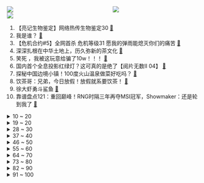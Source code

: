 <div >
	<a style="float:left;width:55%;" href = "https://github.com/anuraghazra/github-readme-stats">
	 <img src = "https://github-readme-stats.vercel.app/api?username=iuuuuuaena&theme=buefy&show_icons=true"/>
	</a>
	<a  style="float:right;width:45%" href = "https://github.com/anuraghazra/github-readme-stats">
	 <img  src="https://github-readme-stats.vercel.app/api/top-langs/?username=anuraghazra&layout=compact"/>
	</a>
	</div>

[![](https://img.shields.io/badge/jxd-@jxdgogogo.xyz-yellowgreen.svg)](https://www.jxdgogogo.xyz)<br>
1. 【亮记生物鉴定】网络热传生物鉴定30 [:link:](//www.bilibili.com/video/BV1Dv411G7v4) <br>
2. 我是谁？ [:link:](//www.bilibili.com/video/BV1f54y1V7FR) <br>
3. 【危机合约#5】全网首杀 危机等级31 愿我的弹雨能熄灭你们的痛苦 [:link:](//www.bilibili.com/video/BV1v44y1z7gv) <br>
4. 深深扎根在中华土地上，历久弥新的茶文化 [:link:](//www.bilibili.com/video/BV1P64y1o7RZ) <br>
5. 笑死 ，我被这玩意给骗了10w！！！ [:link:](//www.bilibili.com/video/BV1E54y1V7Rs) <br>
6. 国内首个全息投影红绿灯？这可真的是绝了【阅片无数Ⅱ 04】 [:link:](//www.bilibili.com/video/BV1B64y1o7XK) <br>
7. 探秘中国边境小镇！100度火山温泉做菜好吃吗？ [:link:](//www.bilibili.com/video/BV1oA411g7ZQ) <br>
8. 饮茶哥：兄弟，今日放假！放假就系要饮茶！ [:link:](//www.bilibili.com/video/BV1j64y1o7QZ) <br>
9. 徐大虾勇斗鲨鱼 [:link:](//www.bilibili.com/video/BV1dv411G7iq) <br>
10. 靠谱盘点121：重回巅峰！RNG时隔三年再夺MSI冠军，Showmaker：还是轮到我了 [:link:](//www.bilibili.com/video/BV1p5411g7Bs) <br>
<details>
<summary>10 ~ 20</summary>

11. 再不科普，袁隆平的贡献就被黑的…只剩一篇论文了 [:link:](//www.bilibili.com/video/BV15q4y1j7Yu) <br>
12. faker:我都是自愿的，我喜欢 [:link:](//www.bilibili.com/video/BV13K4y1V78r) <br>
13. 被人砸坏了脑袋，46岁大哥出门被骂像“丧尸”：那我也得出来挣钱 [:link:](//www.bilibili.com/video/BV1ih411Y7KD) <br>
14. 世界缅怀！外国小伙拼千块魔方画像纪念袁老【魔方先生 Mr.puzzle】 [:link:](//www.bilibili.com/video/BV1654y1V76f) <br>
15. 《明日方舟》全新故事「灯火序曲」活动宣传PV [:link:](//www.bilibili.com/video/BV1oV411j7cx) <br>
16. 为了把握舞伴，我现在只想搞 W ! [:link:](//www.bilibili.com/video/BV11o4y117en) <br>
17. 【光谱行动】危机等级31  槊扬铳起裂坚胄  浪浊血涌折锋戟 [:link:](//www.bilibili.com/video/BV1F64y1o7DE) <br>
18. 糟糕！是心动的感觉 [:link:](//www.bilibili.com/video/BV11A411g7Px) <br>
19. 为什么你根本不胖，还会有小肚腩？ [:link:](//www.bilibili.com/video/BV1hh411Y7uR) <br>
</details>
<details>
<summary>19 ~ 20</summary>

20. C4炸弹之 精 准 制 导 【C4快乐阴人流#19】 [:link:](//www.bilibili.com/video/BV1LQ4y1d7if) <br>
21. 号称全球最有趣的迷宫难题，祖师爷原来长这样？ [:link:](//www.bilibili.com/video/BV1eB4y1u7bU) <br>
22. 是谁在辱骂袁隆平？又是谁在为袁隆平的死欢呼？ [:link:](//www.bilibili.com/video/BV1Hv411V7KJ) <br>
23. 工作室终于弄完了 [:link:](//www.bilibili.com/video/BV1vU4y1L75f) <br>
24. 【王冰冰x青年大学习Vlog02】来不及解释了，上车！ [:link:](//www.bilibili.com/video/BV1Ho4y117aw) <br>
25. b站最全专业选择指南！61专业100嘉宾2个月爆肝硬核之作！第1期：历史国际关系政治社会心理英文小语种中文 [:link:](//www.bilibili.com/video/BV15b4y1Z7r6) <br>
26. 【黑胶】周杰伦《七里香》超级王炸神曲！永远的七里香！ [:link:](//www.bilibili.com/video/BV13A41137ns) <br>
27. 有挂！ [:link:](//www.bilibili.com/video/BV14K4y1R7e7) <br>
28. “读评论”不好意思啊，这次，我一定要赢！ [:link:](//www.bilibili.com/video/BV1GV41177Bh) <br>
</details>
<details>
<summary>28 ~ 30</summary>

29. 双一流高校《让绩点飞》 [:link:](//www.bilibili.com/video/BV1pK4y1R7vL) <br>
30. 【时代少年团】分娩阵痛体验vlog [:link:](//www.bilibili.com/video/BV1qo4y117MU) <br>
31. 全身涂满颜料吓疯老板！ [:link:](//www.bilibili.com/video/BV13V41177RG) <br>
32. 马王堆里的虫子、皇上的貂儿、淡水海马...国家动物标本资源库藏品大公开！ [:link:](//www.bilibili.com/video/BV1m54y1V7gp) <br>
33. 必胜客158自助餐，4份牛排一份榴莲披萨，还有点零食，应该吃回本了 [:link:](//www.bilibili.com/video/BV1bK4y1R7tH) <br>
34. 《高能软泥怪》2021MSI决赛阶段：目标是，冠军！ [:link:](//www.bilibili.com/video/BV1Y44y1z7YX) <br>
35. 手柄有后坐 打枪更快乐 [:link:](//www.bilibili.com/video/BV11A411g7na) <br>
36. 啊 哈 哈 哈 哈 ！ ！ ！ [:link:](//www.bilibili.com/video/BV1Y5411g7G9) <br>
37. 火腿中的劳斯莱斯，开箱整整一只伊比利亚火腿，终极味觉大爆炸 [:link:](//www.bilibili.com/video/BV1FK4y1V7yC) <br>
</details>
<details>
<summary>37 ~ 40</summary>

38. 《原神》1.6版本PV：「盛夏！海岛？大冒险！」 [:link:](//www.bilibili.com/video/BV15v411V7ib) <br>
39. 精神病人采访，突然觉得他们又那么像正常人...... [:link:](//www.bilibili.com/video/BV1Wf4y1h7Zg) <br>
40. 客服：听懂了，但没完全懂 [:link:](//www.bilibili.com/video/BV1gQ4y1d72X) <br>
41. 双 马 尾 弹 力 摇 [:link:](//www.bilibili.com/video/BV1HK4y1R7km) <br>
42. LOL人类最后的折磨！传说的4000年拷打王！【有点骚东西】 [:link:](//www.bilibili.com/video/BV1w5411M73X) <br>
43. 必胜客158自助又来啦！妹子一个人吃了512元回本了 [:link:](//www.bilibili.com/video/BV1h64y1k7Sv) <br>
44. 普通人在家减肚子，变化有多离谱？【附操作】 [:link:](//www.bilibili.com/video/BV1TK4y1V7Wu) <br>
45. 爱情？不过是一种普通的玩意儿 [:link:](//www.bilibili.com/video/BV1G5411g7Yr) <br>
46. 不解决这个问题，一辈子驼背（附解决方案） [:link:](//www.bilibili.com/video/BV1V64y1k7Cc) <br>
</details>
<details>
<summary>46 ~ 50</summary>

47. 花20万日元买一把可变形的Dominator是怎样的体验？哥：你敢再弄坏试试！ [:link:](//www.bilibili.com/video/BV1wQ4y1d7hc) <br>
48. 300元的一个西瓜取汁器好用吗？奇葩厨具开箱！ [:link:](//www.bilibili.com/video/BV1P5411g7cp) <br>
49. 650元伙食费让明星吃21天之鬼都不信的死亡尬交节目！ [:link:](//www.bilibili.com/video/BV1v54y1V7j5) <br>
50. WiFi慢多半是被蹭网了 [:link:](//www.bilibili.com/video/BV1Q44y1r782) <br>
51. 【原神】传 统 旱 厕 [:link:](//www.bilibili.com/video/BV19V411j7fV) <br>
52. 严重侮辱观众智商！逆天吐槽窒息爱情片《一不小心捡到爱》 [:link:](//www.bilibili.com/video/BV1h64y1o7Ap) <br>
53. 【赛事晚自习128】RNG决赛最险一局复盘！他们能夺冠真的不止靠卖挂！RNG vs DK细节分析 [:link:](//www.bilibili.com/video/BV1pq4y1j7YZ) <br>
54. 未播出视频！首次曝光谭sir第一次出镜 [:link:](//www.bilibili.com/video/BV1iN411Z7DA) <br>
55. 中美俄征兵广告一对比，评论区亮了 [:link:](//www.bilibili.com/video/BV19Q4y1R7vX) <br>
</details>
<details>
<summary>55 ~ 60</summary>

56. 【散人】史上最离谱 接龙你画我猜 全新玩法 [:link:](//www.bilibili.com/video/BV11v411G798) <br>
57. 【生化危机8】八尺夫人-谁是我的新郎~ [:link:](//www.bilibili.com/video/BV1Xo4y117bC) <br>
58. 【全网第一】我破解了灵笼的上古文字-发现惊天大秘密 [:link:](//www.bilibili.com/video/BV1PQ4y1d788) <br>
59. “❤️𝓑𝓪𝓫𝔂 𝓘 𝓬𝓸𝓶𝓮 𝓫𝓪𝓬𝓴 𝓯𝓸𝓻 𝔂𝓸𝓾❤️” [:link:](//www.bilibili.com/video/BV1Th411i7ZJ) <br>
60. 他变秃了，也变强了！中年男人的逆袭，一季比一季惊艳《绝命毒师》第二季1-5 [:link:](//www.bilibili.com/video/BV1GB4y1u7QL) <br>
61. 有傻子，但我不说是谁 [:link:](//www.bilibili.com/video/BV1w64y1k7p5) <br>
62. “哦我说错了…”发现自己说错后，赵立坚反应好可爱，之后在线诠释“用机智化解尴尬”。 [:link:](//www.bilibili.com/video/BV1zf4y1h7uY) <br>
63. 救下魅魔小姐姐后，她打算这样报答我 [:link:](//www.bilibili.com/video/BV1ig411375C) <br>
64. 【罗翔&马皑】刑罚可以改造人性吗？什么是恶意年龄补足制度？ [:link:](//www.bilibili.com/video/BV1tU4y1L7gr) <br>
</details>
<details>
<summary>64 ~ 70</summary>

65. 明明我只想对老弟好一点 [:link:](//www.bilibili.com/video/BV1964y1r7s3) <br>
66. 【逗鱼时刻】第303期 让我们一起快乐转转转 [:link:](//www.bilibili.com/video/BV1vU4y1L7hi) <br>
67. 【JUMP】别心疼老板，多心疼自己！ [:link:](//www.bilibili.com/video/BV1iK4y1R7UP) <br>
68. “我什么都会一点” [:link:](//www.bilibili.com/video/BV1z54y1V7Q1) <br>
69. 高考千万要到考场啊啊啊！！！ [:link:](//www.bilibili.com/video/BV1K64y1o7ho) <br>
70. 袁老遗体身覆国旗安卧鲜花翠柏丛中 [:link:](//www.bilibili.com/video/BV1vo4y117oK) <br>
71. 把B站站长带到西沙赶海，误捕国家二级保护，差点... [:link:](//www.bilibili.com/video/BV1dN411Z7PC) <br>
72. ✿ 我不想做作业了！！！ [:link:](//www.bilibili.com/video/BV1Eb4y1Z7ra) <br>
73. 【电竞星快报】RNG可能偶尔“开挂”，但绝对永不言弃！（第三季19期） [:link:](//www.bilibili.com/video/BV1NK4y1R7mn) <br>
</details>
<details>
<summary>73 ~ 80</summary>

74. 全集！日剧封神之作！9.6分《白色巨塔》！一直被翻拍，从未被超越！ [:link:](//www.bilibili.com/video/BV11Q4y1R75S) <br>
75. 【罗云熙】万恶之源OP空耳就这？自创熙语唱JOJO主题曲！ [:link:](//www.bilibili.com/video/BV1Zy4y1g7x8) <br>
76. 全程飙粤语：饮茶哥想到中国大陆玩，去哪里求推荐！ [:link:](//www.bilibili.com/video/BV1JA41137a2) <br>
77. BILIBILI MACRO LINK 2021 宣传PV [:link:](//www.bilibili.com/video/BV19v411G71T) <br>
78. 比腿还粗还长的巨无霸生蚝，用独家秘制蒜蓉酱烤，吃一个就饱了 [:link:](//www.bilibili.com/video/BV1ro4y117YP) <br>
79. 进击！神秘宾馆墙背后的秘密！ [:link:](//www.bilibili.com/video/BV1zg411377g) <br>
80. 《 你 好，穿 山 甲 》 [:link:](//www.bilibili.com/video/BV17Q4y1d75R) <br>
81. 【明日方舟】乌萨斯-战争之影 [:link:](//www.bilibili.com/video/BV1uK4y1X7mx) <br>
82. 啊，我要疯狂推荐你们这个酸辣汤饺子，百吃不厌，味道绝美·日常治愈美食vlog [:link:](//www.bilibili.com/video/BV1No4y127Wi) <br>
</details>
<details>
<summary>82 ~ 90</summary>

83. 《 B 站 西 游 究 极 大 战 》 [:link:](//www.bilibili.com/video/BV1b44y1z762) <br>
84. 全程卖肉都拯救不了的烂片，看完直呼好家伙！高能吐槽国产网大《巨鲨之夺命鲨滩》 [:link:](//www.bilibili.com/video/BV19A411g7Gq) <br>
85. 【中韩情侣】和跨国初恋女友的第一次正式约会！我要给你们退钱！ [:link:](//www.bilibili.com/video/BV1R44y1r7Nx) <br>
86. 虚幻引擎5抢先体验版！！！ [:link:](//www.bilibili.com/video/BV1V64y1k73g) <br>
87. 凌晨3点的东莞街头，这些陌生人为什么不回家？ [:link:](//www.bilibili.com/video/BV1t44y1z7QV) <br>
88. 莫迪老仙疫情期间给自己造奇观，那股力量会来吗？ [:link:](//www.bilibili.com/video/BV19A411g7dd) <br>
89. 变异！海绵宝宝登陆日本！ [:link:](//www.bilibili.com/video/BV1P44y1k7bh) <br>
90. 鲁迅为了骂人，竟然放弃了写小说？【围炉夜话】 [:link:](//www.bilibili.com/video/BV1qg41137PM) <br>
91. 外卖那么快送来的饭能吃吗？资本正在杀死厨师行业？食品工业化发展简史【暗中观察116】IC实验室 [:link:](//www.bilibili.com/video/BV1Kq4y1j7jX) <br>
</details>
<details>
<summary>91 ~ 100</summary>

92. 【卢克文工作室】卖菜生意都要抢？中国快速崛起沾染西方恶疾，反垄断背后大有深意 [:link:](//www.bilibili.com/video/BV17v411V7Yq) <br>
93. 1W日元跟日本娃娃机店员PK究竟谁更强？赌上尊严的对决！ [:link:](//www.bilibili.com/video/BV16o4y117uJ) <br>
94. 你有玩过这个画板吗？看看用来写字怎么样！ [:link:](//www.bilibili.com/video/BV1nK4y1R7WG) <br>
95. 【英雄联盟】源计划CG：捍卫或是灭亡... [:link:](//www.bilibili.com/video/BV1J54y1V7Cs) <br>
96. 【起风了】周深版，有风的地方你依然在吧！ [:link:](//www.bilibili.com/video/BV1QU4y1L7Kf) <br>
97. 别谦虚！这就是只有我们国家才能做到！ [:link:](//www.bilibili.com/video/BV1yU4y1L7o7) <br>
98. 头号饮家!【茶系我知己】 [:link:](//www.bilibili.com/video/BV1J5411g7nt) <br>
99. 《兄 弟 们，买 挂 吗？》 [:link:](//www.bilibili.com/video/BV1yU4y1L7W4) <br>
100. 《Hopeful Dreamer》个人MV 正式版 [:link:](//www.bilibili.com/video/BV1V64y1k7TA) <br>
</details>
